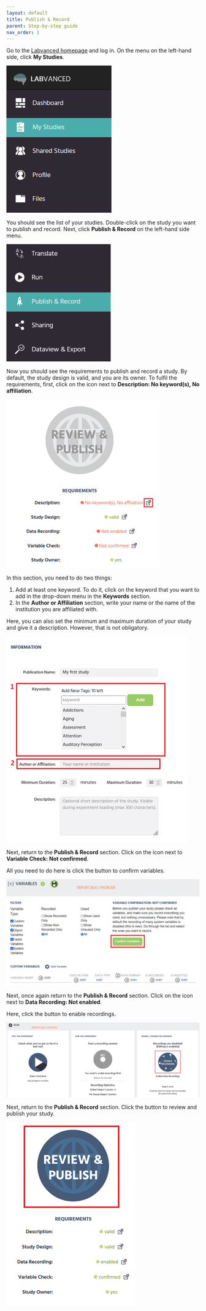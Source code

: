 ```yaml
---
layout: default
title: Publish & Record
parent: Step-by-step guide
nav_order: 1
---
```


Go to the [Labvanced homepage](https://www.labvanced.com/) and log in. On the menu on the left-hand side, click **My Studies**.

![](../../assets/images/1001.png)

You should see the list of your studies. Double-click on the study you want to publish and record. Next, click **Publish & Record** on the left-hand side menu.

![](../../assets/images/3.png)

Now you should see the requirements to publish and record a study. By default, the study design is valid, and you are its owner. To fulfil the requirements, first, click on the icon next to **Description: No keyword(s), No affiliation**.

![](../../assets/images/43.png)

In this section, you need to do two things:
1. Add at least one keyword. To do it, click on the keyword that you want to add in the drop-down menu in the **Keywords** section.
2. In the **Author or Affiliation** section, write your name or the name of the institution you are affiliated with.

Here, you can also set the minimum and maximum duration of your study and give it a description. However, that is not obligatory.

![](../../assets/images/51515.png)

Next, return to the **Publish & Record** section. Click on the icon next to **Variable Check: Not confirmed**.

All you need to do here is click the button to confirm variables.

![](../../assets/images/77.png)

Next, once again return to the **Publish & Record** section. Click on the icon next to **Data Recording: Not enabled**.

Here, click the button to enable recordings. 

![](../../assets/images/333.png)

Next, return to the **Publish & Record** section. Click the button to review and publish your study.

![](../../assets/images/111.png)